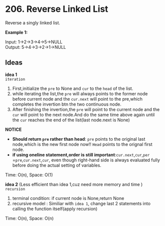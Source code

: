 # 206. Reverse Linked List
Reverse a singly linked list.

**Example 1:**  

Input: 1->2->3->4->5->NULL  
Output: 5->4->3->2->1->NULL

## Ideas  
**idea 1**   
`iteration`  
1. First,initialize the `pre` to None and `cur` to the `head` of the list.  
2. while iterating the list,the `pre` will always points to the former node before current node and the `cur.next` will point to the pre,which completes the invertion btn the two continuous node.  
3. After finishing the invertion,the `pre` will point to the current node and the `cur` will point to the next node.And do the same time above again until the `cur` reaches the end of the list(last node.next is None)

**NOTICE**    
* **Should return `pre` rather than head**: `pre` points to the original last node,which is the new first node now!! `Head` points to the orignal first node.  
* **if using oneline statement,order is still important**:`cur.next`,`cur`,`per` =`pre`,`cur.next`,`cur`, even though right-hand side is always evaluated fully before doing the actual setting of variables.  

Time: O(n), Space: O(1)      

**idea 2** (Less efficient than idea 1,cuz need more memory and time )   
`recursion`  
1. terminal condition: if current node is None,return None
2. recursive model : Similiar with `idea 1`, change last 2 statements into calling the function itself(apply recursion)  

Time: O(n), Space: O(n) 
